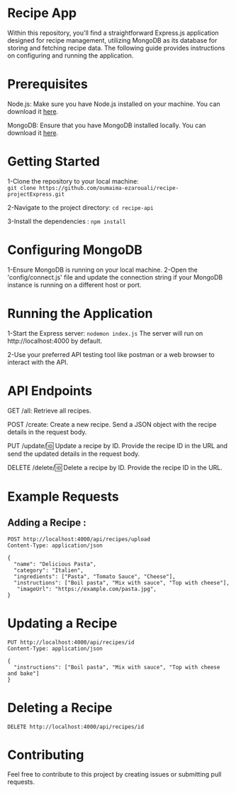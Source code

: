 
# Recipe App
Within this repository, you'll find a straightforward Express.js application designed for recipe management, utilizing MongoDB as its database for storing and fetching recipe data. The following guide provides instructions on configuring and running the application.

# Prerequisites

Node.js: Make sure you have Node.js installed on your machine. You can download it [here](https://nodejs.org/en).

MongoDB: Ensure that you have MongoDB installed locally. You can download it [here](https://www.mongodb.com/docs/manual/installation/).

# Getting Started
1-Clone the repository to your local machine:   
`git clone https://github.com/oumaima-ezarouali/recipe-projectExpress.git`

2-Navigate to the project directory: 
`cd recipe-api` 

3-Install the dependencies : `npm install`

# Configuring MongoDB

1-Ensure MongoDB is running on your local machine.
2-Open the 'config/connect.js' file and update the connection string if your MongoDB instance is running on a different host or port.

# Running the Application

1-Start the Express server:
 `nodemon index.js`
 The server will run on http://localhost:4000 by default.

2-Use your preferred API testing tool like postman or a web browser to interact with the API.

# API Endpoints

GET /all: Retrieve all recipes.

POST /create: Create a new recipe. Send a JSON object with the recipe details in the request body.

PUT /update/:id: Update a recipe by ID. Provide the recipe ID in the URL and send the updated details in the request body.

DELETE /delete/:id: Delete a recipe by ID. Provide the recipe ID in the URL.

# Example Requests
## Adding a Recipe :
````
POST http://localhost:4000/api/recipes/upload
Content-Type: application/json

{
  "name": "Delicious Pasta",  
  "category": "Italien",  
  "ingredients": ["Pasta", "Tomato Sauce", "Cheese"],  
  "instructions": ["Boil pasta", "Mix with sauce", "Top with cheese"],   
   "imageUrl": "https://example.com/pasta.jpg",
}
````

# Updating a Recipe
````
PUT http://localhost:4000/api/recipes/id
Content-Type: application/json

{
  "instructions": ["Boil pasta", "Mix with sauce", "Top with cheese and bake"]
}
````
# Deleting a Recipe
`DELETE http://localhost:4000/api/recipes/id
`

# Contributing
Feel free to contribute to this project by creating issues or submitting pull requests.










